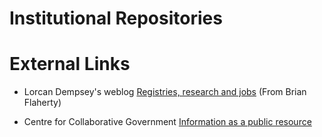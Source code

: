 # Institutional Repositories

# External Links

- Lorcan Dempsey's weblog [Registries, research and jobs](http://orweblog.oclc.org/archives/001039.html) (From Brian Flaherty)

- Centre for Collaborative Government [Information as a public resource](http://www.crossingboundaries.ca/files/ppg1.pdf)
